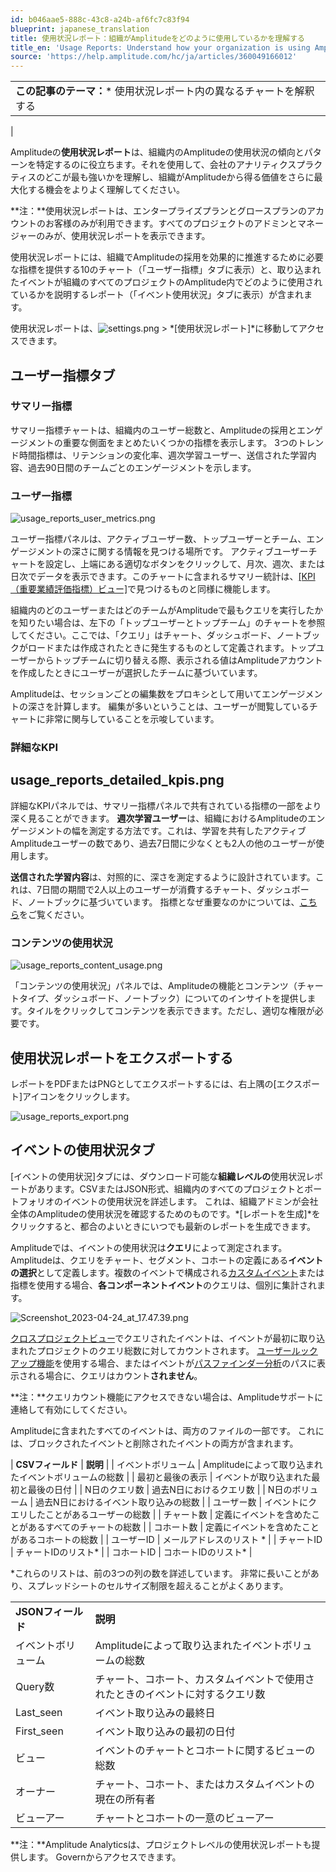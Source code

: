 ```yaml
---
id: b046aae5-888c-43c8-a24b-af6fc7c83f94
blueprint: japanese_translation
title: 使用状況レポート：組織がAmplitudeをどのように使用しているかを理解する
title_en: 'Usage Reports: Understand how your organization is using Amplitude'
source: 'https://help.amplitude.com/hc/ja/articles/360049166012'
---
```

|  |
| --- |
| **この記事のテーマ：*** 使用状況レポート内の異なるチャートを解釈する
 |

Amplitudeの**使用状況レポート**は、組織内のAmplitudeの使用状況の傾向とパターンを特定するのに役立ちます。それを使用して、会社のアナリティクスプラクティスのどこが最も強いかを理解し、組織がAmplitudeから得る価値をさらに最大化する機会をよりよく理解してください。 

**注：**使用状況レポートは、エンタープライズプランとグロースプランのアカウントのお客様のみが利用できます。すべてのプロジェクトのアドミンとマネージャーのみが、使用状況レポートを表示できます。

使用状況レポートには、組織でAmplitudeの採用を効果的に推進するために必要な指標を提供する10のチャート（「ユーザー指標」タブに表示）と、取り込まれたイベントが組織のすべてのプロジェクトのAmplitude内でどのように使用されているかを説明するレポート（「イベント使用状況」タブに表示）が含まれます。

使用状況レポートは、![settings.png](/docs/output/img/jp/settings-png.png) > *[使用状況レポート]*に移動してアクセスできます。

## ユーザー指標タブ

### サマリー指標

サマリー指標チャートは、組織内のユーザー総数と、Amplitudeの採用とエンゲージメントの重要な側面をまとめたいくつかの指標を表示します。 3つのトレンド時間指標は、リテンションの変化率、週次学習ユーザー、送信された学習内容、過去90日間のチームごとのエンゲージメントを示します。

### ユーザー指標

![usage_reports_user_metrics.png](/docs/output/img/jp/usage-reports-user-metrics-png.png)

ユーザー指標パネルは、アクティブユーザー数、トップユーザーとチーム、エンゲージメントの深さに関する情報を見つける場所です。 アクティブユーザーチャートを設定し、上端にある適切なボタンをクリックして、月次、週次、または日次でデータを表示できます。このチャートに含まれるサマリー統計は、[[KPI（重要業績評価指標）ビュー]](#h_01ES43BE6YJMSD6KZTR7XH7ZN0)で見つけるものと同様に機能します。

組織内のどのユーザーまたはどのチームがAmplitudeで最もクエリを実行したかを知りたい場合は、左下の「トップユーザーとトップチーム」のチャートを参照してください。ここでは、「クエリ」はチャート、ダッシュボード、ノートブックがロードまたは作成されたときに発生するものとして定義されます。トップユーザーからトップチームに切り替える際、表示される値はAmplitudeアカウントを作成したときにユーザーが選択したチームに基づいています。 

Amplitudeは、セッションごとの編集数をプロキシとして用いてエンゲージメントの深さを計算します。 編集が多いということは、ユーザーが閲覧しているチャートに非常に関与していることを示唆しています。

### 詳細なKPI

## usage_reports_detailed_kpis.png

詳細なKPIパネルでは、サマリー指標パネルで共有されている指標の一部をより深く見ることができます。 **週次学習ユーザー**は、組織におけるAmplitudeのエンゲージメントの幅を測定する方法です。これは、学習を共有したアクティブAmplitudeユーザーの数であり、過去7日間に少なくとも2人の他のユーザーが使用します。 

**送信された学習内容**は、対照的に、深さを測定するように設計されています。これは、7日間の期間で2人以上のユーザーが消費するチャート、ダッシュボード、ノートブックに基づいています。 指標となぜ重要なのかについては、[こちら](https://amplitude.com/north-star/amplitudes-north-star-metric-and-inputs)をご覧ください。

### コンテンツの使用状況

![usage_reports_content_usage.png](/docs/output/img/jp/usage-reports-content-usage-png.png)  

「コンテンツの使用状況」パネルでは、Amplitudeの機能とコンテンツ（チャートタイプ、ダッシュボード、ノートブック）についてのインサイトを提供します。タイルをクリックしてコンテンツを表示できます。ただし、適切な権限が必要です。

## 使用状況レポートをエクスポートする

レポートをPDFまたはPNGとしてエクスポートするには、右上隅の[エクスポート]アイコンをクリックします。

![usage_reports_export.png](/docs/output/img/jp/usage-reports-export-png.png)

## イベントの使用状況タブ

[イベントの使用状況]タブには、ダウンロード可能な**組織レベルの**使用状況レポートがあります。CSVまたはJSON形式、組織内のすべてのプロジェクトとポートフォリオのイベントの使用状況を詳述します。 これは、組織アドミンが会社全体のAmplitudeの使用状況を確認するためのものです。*[レポートを生成]*をクリックすると、都合のよいときにいつでも最新のレポートを生成できます。

Amplitudeでは、イベントの使用状況は**クエリ**によって測定されます。 Amplitudeは、クエリをチャート、セグメント、コホートの定義にある**イベントの選択**として定義します。複数のイベントで構成される[カスタムイベント](https://help.amplitude.com/hc/en-us/articles/13321766657947)または指標を使用する場合、**各コンポーネントイベント**のクエリは、個別に集計されます。

![Screenshot_2023-04-24_at_17.47.39.png](/docs/output/img/jp/screenshot-2023-04-24-at-17-47-39-png.png)

[クロスプロジェクトビュー](https://help.amplitude.com/hc/en-us/articles/360002750712)でクエリされたイベントは、イベントが最初に取り込まれたプロジェクトのクエリ総数に対してカウントされます。 [ユーザールックアップ機能](https://help.amplitude.com/hc/en-us/articles/229313067)を使用する場合、またはイベントが[パスファインダー分析](https://help.amplitude.com/hc/en-us/articles/360042951571)のパスに表示される場合に、クエリはカウント**されません**。

**注：**クエリカウント機能にアクセスできない場合は、Amplitudeサポートに連絡して有効にしてください。

Amplitudeに含まれたすべてのイベントは、両方のファイルの一部です。 これには、ブロックされたイベントと削除されたイベントの両方が含まれます。

   | **CSVフィールド** | **説明** |
| イベントボリューム | Amplitudeによって取り込まれたイベントボリュームの総数 |
| 最初と最後の表示 | イベントが取り込まれた最初と最後の日付 |
| N日のクエリ数 | 過去N日におけるクエリ数 |
| N日のボリューム | 過去N日におけるイベント取り込みの総数 |
| ユーザー数 | イベントにクエリしたことがあるユーザーの総数 |
| チャート数 | 定義にイベントを含めたことがあるすべてのチャートの総数 |
| コホート数 | 定義にイベントを含めたことがあるコホートの総数 |
| ユーザーID | メールアドレスのリスト \* |
| チャートID | チャートIDのリスト\* |
| コホートID | コホートIDのリスト\* |

\*これらのリストは、前の3つの列の数を詳述しています。 非常に長いことがあり、スプレッドシートのセルサイズ制限を超えることがよくあります。

|  |  |
| --- | --- |
| **JSONフィールド** | **説明** |
| イベントボリューム | Amplitudeによって取り込まれたイベントボリュームの総数 |
| Query数 | チャート、コホート、カスタムイベントで使用されたときのイベントに対するクエリ数 |
| Last\_seen | イベント取り込みの最終日 |
| First\_seen | イベント取り込みの最初の日付 |
| ビュー | イベントのチャートとコホートに関するビューの総数 |
| オーナー | チャート、コホート、またはカスタムイベントの現在の所有者 |
| ビューアー | チャートとコホートの一意のビューアー |

**注：**Amplitude Analyticsは、プロジェクトレベルの使用状況レポートも提供します。 Governからアクセスできます。
